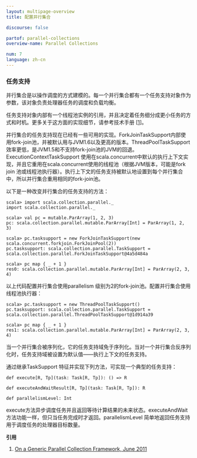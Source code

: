 ```yaml
---
layout: multipage-overview
title: 配置并行集合

discourse: false

partof: parallel-collections
overview-name: Parallel Collections

num: 7
language: zh-cn
---
```



### 任务支持

并行集合是以操作调度的方式建模的。每一个并行集合都有一个任务支持对象作为参数，该对象负责处理器任务的调度和负载均衡。

任务支持对象内部有一个线程池实例的引用，并且决定着任务细分成更小任务的方式和时机。更多关于这方面的实现细节，请参考技术手册 [[1](http://infoscience.epfl.ch/record/165523/files/techrep.pdf)]。

并行集合的任务支持现在已经有一些可用的实现。ForkJoinTaskSupport内部使用fork-join池，并被默认用与JVM1.6以及更高的版本。ThreadPoolTaskSupport 效率更低，是JVM1.5和不支持fork-join池的JVM的回退。ExecutionContextTaskSupport 使用在scala.concurrent中默认的执行上下文实现，并且它重用在scala.concurrent使用的线程池（根据JVM版本，可能是fork join 池或线程池执行器）。执行上下文的任务支持被默认地设置到每个并行集合中，所以并行集合重用相同的fork-join池。

以下是一种改变并行集合的任务支持的方法：

    scala> import scala.collection.parallel._
    import scala.collection.parallel._

    scala> val pc = mutable.ParArray(1, 2, 3)
    pc: scala.collection.parallel.mutable.ParArray[Int] = ParArray(1, 2, 3)

    scala> pc.tasksupport = new ForkJoinTaskSupport(new scala.concurrent.forkjoin.ForkJoinPool(2))
    pc.tasksupport: scala.collection.parallel.TaskSupport = scala.collection.parallel.ForkJoinTaskSupport@4a5d484a

    scala> pc map { _ + 1 }
    res0: scala.collection.parallel.mutable.ParArray[Int] = ParArray(2, 3, 4)

以上代码配置并行集合使用parallelism 级别为2的fork-join池。配置并行集合使用线程池执行器：

    scala> pc.tasksupport = new ThreadPoolTaskSupport()
    pc.tasksupport: scala.collection.parallel.TaskSupport = scala.collection.parallel.ThreadPoolTaskSupport@1d914a39

    scala> pc map { _ + 1 }
    res1: scala.collection.parallel.mutable.ParArray[Int] = ParArray(2, 3, 4)

当一个并行集合被序列化，它的任务支持域免于序列化。当对一个并行集合反序列化时，任务支持域被设置为默认值——执行上下文的任务支持。

通过继承TaskSupport 特征并实现下列方法，可实现一个典型的任务支持：

    def execute[R, Tp](task: Task[R, Tp]): () => R

    def executeAndWaitResult[R, Tp](task: Task[R, Tp]): R

    def parallelismLevel: Int

execute方法异步调度任务并且返回等待计算结果的未来状态。executeAndWait 方法功能一样，但只当任务完成时才返回。parallelismLevel 简单地返回任务支持用于调度任务的处理器目标数量。

**引用**

1. [On a Generic Parallel Collection Framework, June 2011](http://infoscience.epfl.ch/record/165523/files/techrep.pdf)
